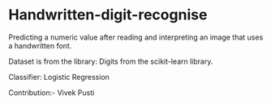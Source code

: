 # Handwritten-digit-recognise
Predicting a numeric value after reading and interpreting an image that uses a handwritten font.


Dataset is from the library:
Digits from the scikit-learn library.

Classifier:
Logistic Regression


Contribution:-
Vivek Pusti
